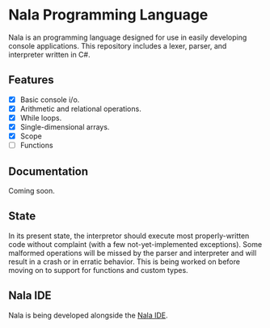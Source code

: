 # Nala Programming Language
 
 Nala is an programming language designed for use in easily developing console applications. This repository includes a lexer, parser, and interpreter written in C#.

## Features
- [x] Basic console i/o.
- [x] Arithmetic and relational operations.
- [x] While loops.
- [x] Single-dimensional arrays.
- [x] Scope
- [ ] Functions
      
## Documentation
Coming soon.
 
## State
In its present state, the interpretor should execute most properly-written code without complaint (with a few not-yet-implemented exceptions). Some malformed operations will be missed by the parser and interpreter and will result in a crash or in erratic behavior. This is being worked on before moving on to support for functions and custom types. 
 
## Nala IDE 
Nala is being developed alongside the [Nala IDE](https://github.com/ntwiles/Nala-IDE).
